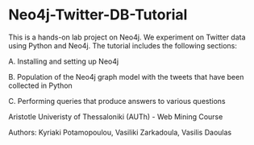 # Neo4j-Twitter-DB-Tutorial

This is a hands-on lab project on Neo4j. We experiment on Twitter data using Python and Neo4j. The tutorial includes the following sections:

A. Installing and setting up Neo4j

B. Population of the Neo4j graph model with the tweets that have been collected in Python

C. Performing queries that produce answers to various questions 


Aristotle Univeristy of Thessaloniki (AUTh) - Web Mining Course

Authors: Kyriaki Potamopoulou, Vasiliki Zarkadoula, Vasilis Daoulas
